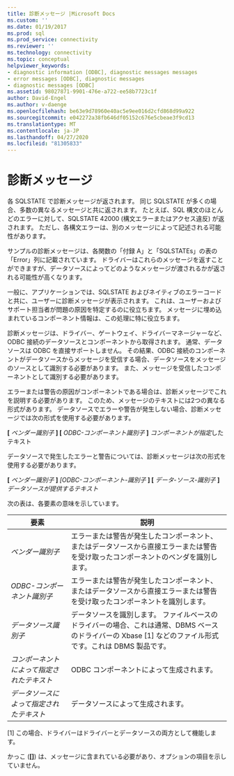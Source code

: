 ```yaml
---
title: 診断メッセージ |Microsoft Docs
ms.custom: ''
ms.date: 01/19/2017
ms.prod: sql
ms.prod_service: connectivity
ms.reviewer: ''
ms.technology: connectivity
ms.topic: conceptual
helpviewer_keywords:
- diagnostic information [ODBC], diagnostic messages messages
- error messages [ODBC], diagnostic messages
- diagnostic messages [ODBC]
ms.assetid: 98027871-9901-476e-a722-ee58b7723c1f
author: David-Engel
ms.author: v-daenge
ms.openlocfilehash: be63e9d78960e40ac5e9ee016d2cfd868d99a922
ms.sourcegitcommit: e042272a38fb646df05152c676e5cbeae3f9cd13
ms.translationtype: MT
ms.contentlocale: ja-JP
ms.lasthandoff: 04/27/2020
ms.locfileid: "81305833"
---
```

# <a name="diagnostic-messages"></a>診断メッセージ
各 SQLSTATE で診断メッセージが返されます。 同じ SQLSTATE が多くの場合、多数の異なるメッセージと共に返されます。 たとえば、SQL 構文のほとんどのエラーに対して、SQLSTATE 42000 (構文エラーまたはアクセス違反) が返されます。 ただし、各構文エラーは、別のメッセージによって記述される可能性があります。  
  
 サンプルの診断メッセージは、各関数の「付録 A」と「SQLSTATEs」の表の「Error」列に記載されています。 ドライバーはこれらのメッセージを返すことができますが、データソースによってどのようなメッセージが渡されるかが返される可能性が高くなります。  
  
 一般に、アプリケーションでは、SQLSTATE およびネイティブのエラーコードと共に、ユーザーに診断メッセージが表示されます。 これは、ユーザーおよびサポート担当者が問題の原因を特定するのに役立ちます。 メッセージに埋め込まれているコンポーネント情報は、この処理に特に役立ちます。  
  
 診断メッセージは、ドライバー、ゲートウェイ、ドライバーマネージャーなど、ODBC 接続のデータソースとコンポーネントから取得されます。 通常、データソースは ODBC を直接サポートしません。 その結果、ODBC 接続のコンポーネントがデータソースからメッセージを受信する場合、データソースをメッセージのソースとして識別する必要があります。 また、メッセージを受信したコンポーネントとして識別する必要があります。  
  
 エラーまたは警告の原因がコンポーネントである場合は、診断メッセージでこれを説明する必要があります。 このため、メッセージのテキストには2つの異なる形式があります。 データソースでエラーや警告が発生しない場合、診断メッセージでは次の形式を使用する必要があります。  
  
 **[** *ベンダー識別子* **] [** *ODBC-コンポーネント識別子* **]** *コンポーネントが指定*したテキスト  
  
 データソースで発生したエラーと警告については、診断メッセージは次の形式を使用する必要があります。  
  
 **[** *ベンダー識別子* **]** *[ODBC-コンポーネント-識別子* **] [** *データ-ソース-識別子* **]** *データソースが提供するテキスト*  
  
 次の表は、各要素の意味を示しています。  
  
|要素|説明|  
|-------------|-------------|  
|*ベンダー識別子*|エラーまたは警告が発生したコンポーネント、またはデータソースから直接エラーまたは警告を受け取ったコンポーネントのベンダを識別します。|  
|*ODBC-コンポーネント識別子*|エラーまたは警告が発生したコンポーネント、またはデータソースから直接エラーまたは警告を受け取ったコンポーネントを識別します。|  
|*データソース識別子*|データソースを識別します。 ファイルベースのドライバーの場合、これは通常、DBMS ベースのドライバーの Xbase [1] などのファイル形式です。これは DBMS 製品です。|  
|*コンポーネントによって指定されたテキスト*|ODBC コンポーネントによって生成されます。|  
|*データソースによって指定されたテキスト*|データソースによって生成されます。|  
  
 [1] この場合、ドライバーはドライバーとデータソースの両方として機能します。  
  
 かっこ (**[]**) は、メッセージに含まれている必要があり、オプションの項目を示していません。
